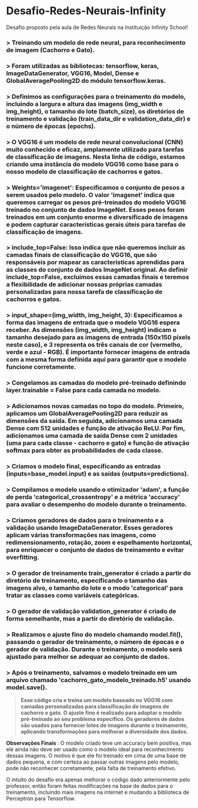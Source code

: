 # Desafio-Redes-Neurais-Infinity
Desafio proposto pela aula de Redes Neurais na Instituição Infinity School!

### > Treinando um modelo de rede neural, para reconhecimento de imagem (Cachorro e Gato).

### > Foram utilizadas as bibliotecas: tensorflow, keras, ImageDataGenerator, VGG16, Model, Dense e GlobalAveragePooling2D do módulo tensorflow.keras.

### > Definimos as configurações para o treinamento do modelo, incluindo a largura e altura das imagens (img_width e img_height), o tamanho do lote (batch_size), os diretórios de treinamento e validação (train_data_dir e validation_data_dir) e o número de épocas (epochs).

### > O VGG16 é um modelo de rede neural convolucional (CNN) muito conhecido e eficaz, amplamente utilizado para tarefas de classificação de imagens. Nesta linha de código, estamos criando uma instância do modelo VGG16 como base para o nosso modelo de classificação de cachorros e gatos.

### > Weights='imagenet': Especificamos o conjunto de pesos a serem usados pelo modelo. O valor 'imagenet' indica que queremos carregar os pesos pré-treinados do modelo VGG16 treinado no conjunto de dados ImageNet. Esses pesos foram treinados em um conjunto enorme e diversificado de imagens e podem capturar características gerais úteis para tarefas de classificação de imagens.

### > include_top=False: Isso indica que não queremos incluir as camadas finais de classificação do VGG16, que são responsáveis por mapear as características aprendidas para as classes do conjunto de dados ImageNet original. Ao definir include_top=False, excluímos essas camadas finais e teremos a flexibilidade de adicionar nossas próprias camadas personalizadas para nossa tarefa de classificação de cachorros e gatos.

### > input_shape=(img_width, img_height, 3): Especificamos a forma das imagens de entrada que o modelo VGG16 espera receber. As dimensões (img_width, img_height) indicam o tamanho desejado para as imagens de entrada (150x150 pixels neste caso), e 3 representa os três canais de cor (vermelho, verde e azul - RGB). É importante fornecer imagens de entrada com a mesma forma definida aqui para garantir que o modelo funcione corretamente.

### > Congelamos as camadas do modelo pré-treinado definindo layer.trainable = False para cada camada no modelo.

### > Adicionamos novas camadas no topo do modelo. Primeiro, aplicamos um GlobalAveragePooling2D para reduzir as dimensões da saída. Em seguida, adicionamos uma camada Dense com 512 unidades e função de ativação ReLU. Por fim, adicionamos uma camada de saída Dense com 2 unidades (uma para cada classe - cachorro e gato) e função de ativação softmax para obter as probabilidades de cada classe.

### > Criamos o modelo final, especificando as entradas (inputs=base_model.input) e as saídas (outputs=predictions).

### > Compilamos o modelo usando o otimizador 'adam', a função de perda 'categorical_crossentropy' e a métrica 'accuracy' para avaliar o desempenho do modelo durante o treinamento.

### > Criamos geradores de dados para o treinamento e a validação usando ImageDataGenerator. Esses geradores aplicam várias transformações nas imagens, como redimensionamento, rotação, zoom e espelhamento horizontal, para enriquecer o conjunto de dados de treinamento e evitar overfitting.

### > O gerador de treinamento train_generator é criado a partir do diretório de treinamento, especificando o tamanho das imagens alvo, o tamanho do lote e o modo 'categorical' para tratar as classes como variáveis categóricas.

### > O gerador de validação validation_generator é criado de forma semelhante, mas a partir do diretório de validação.

### > Realizamos o ajuste fino do modelo chamando model.fit(), passando o gerador de treinamento, o número de épocas e o gerador de validação. Durante o treinamento, o modelo será ajustado para melhor se adequar ao conjunto de dados.

### > Após o treinamento, salvamos o modelo treinado em um arquivo chamado 'cachorro_gato_modelo_treinado.h5' usando model.save().

> **Esse código cria e treina um modelo baseado no VGG16 com camadas personalizadas para classificação de imagens de cachorro e gato. O ajuste fino é realizado para adaptar o modelo pré-treinado ao seu problema específico. Os geradores de dados são usados para fornecer lotes de imagens durante o treinamento, aplicando transformações para melhorar a diversidade dos dados.**





**Observações Finais** : O modelo criado teve um accuracy bem positiva, mas ele ainda não deve ser usado como o modelo ideal para reconhecimento dessas imagens. O motivo é que ele foi treinado em cima de uma base de dados pequena, e com certeza ao passar outras imagens pelo modelo, pode não reconhecer corretamente, pela falta de treinamento efetivo.

O intuito do desafio era apenas melhorar o código dado anteriormente pelo professor, então foram feitas modificações na base de dados para o treinamento, incluindo mais imagens na internet e mudando a biblioteca de Perceptron para Tensorflow.
